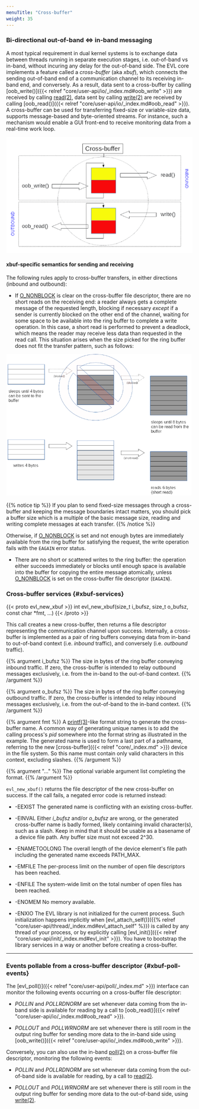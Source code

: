 ```yaml
---
menuTitle: "Cross-buffer"
weight: 35
---
```


### Bi-directional out-of-band &#8660; in-band messaging

A most typical requirement in dual kernel systems is to exchange data
between threads running in separate execution stages, i.e. out-of-band
vs in-band, without incuring any delay for the out-of-band side.  The
EVL core implements a feature called a _cross-buffer_ (aka _xbuf_),
which connects the sending out-of-band end of a communication channel
to its receiving in-band end, and conversely. As a result, data sent
to a cross-buffer by calling [oob_write()]({{< relref
"core/user-api/io/_index.md#oob_write" >}}) are received by calling
[read(2)](http://man7.org/linux/man-pages/man2/read.2.html), data sent
by calling
[write(2)](http://man7.org/linux/man-pages/man2/write.2.html) are
received by calling [oob_read()]({{< relref
"core/user-api/io/_index.md#oob_read" >}}). A cross-buffer can be used
for transferring fixed-size or variable-size data, supports
message-based and byte-oriented streams. For instance, such a
mechanism would enable a GUI front-end to receive monitoring data from
a real-time work loop.

![Alt text](/images/xbuf.png "Cross-buffer deadlock prevention")

#### xbuf-specific semantics for sending and receiving

The following rules apply to cross-buffer transfers, in either
directions (inbound and outbound):

- If [O_NONBLOCK](http://man7.org/linux/man-pages/man2/fcntl.2.html)
  is clear on the cross-buffer file descriptor, there
  are no short reads on the receiving end: a reader always gets a
  complete message of the requested length, blocking if necessary
  _except_ if a sender is currently blocked on the other end of the
  channel, waiting for some space to be available into the ring buffer
  to complete a write operation. In this case, a short read is
  performed to prevent a deadlock, which means the reader may receive
  less data than requested in the read call. This situation arises
  when the size picked for the ring buffer does not fit the transfer
  pattern, such as follows:

![Alt text](/images/xbuf-deadlock.png "Cross-buffer deadlock prevention")

{{% notice tip %}}
If you plan to send fixed-size messages through a cross-buffer and
keeping the message boundaries intact matters, you should pick a
buffer size which is a multiple of the basic message size, reading
and writing complete messages at each transfer.
{{% /notice %}}

  Otherwise, if [O_NONBLOCK](http://man7.org/linux/man-pages/man2/fcntl.2.html)
  is set and not enough bytes are immediately
  available from the ring buffer for satisfying the request, the write
  operation fails with the `EAGAIN` error status.

- There are no short or scattered writes to the ring buffer: the
  operation either succeeds immediately or blocks until enough space
  is available into the buffer for copying the entire message
  atomically, unless [O_NONBLOCK](http://man7.org/linux/man-pages/man2/fcntl.2.html)
  is set on the cross-buffer file descriptor (`EAGAIN`).

### Cross-buffer services {#xbuf-services}

{{< proto evl_new_xbuf >}}
int evl_new_xbuf(size_t i_bufsz, size_t o_bufsz,  const char *fmt, ...)
{{< /proto >}}

This call creates a new cross-buffer, then returns a file descriptor
representing the communication channel upon success. Internally, a
cross-buffer is implemented as a pair of ring buffers conveying data
from in-band to out-of-band context (i.e. _inbound_ traffic), and
conversely (i.e. _outbound_ traffic).

{{% argument i_bufsz %}}
The size in bytes of the ring buffer conveying inbound traffic. If
zero, the cross-buffer is intended to relay outbound messages
exclusively, i.e. from the in-band to the out-of-band context.
{{% /argument %}}

{{% argument o_bufsz %}}
The size in bytes of the ring buffer conveying outbound traffic. If
zero, the cross-buffer is intended to relay inbound messages
exclusively, i.e. from the out-of-band to the in-band context.
{{% /argument %}}

{{% argument fmt %}}
A [printf(3)](http://man7.org/linux/man-pages/man3/printf.3.html)-like
format string to generate the cross-buffer name. A common way of generating
unique names is to add the calling process's _pid_ somewhere into the
format string as illustrated in the example. The generated name is
used to form a last part of a pathname, referring to the new
[cross-buffer]({{< relref "core/_index.md" >}}) device in the file system. So
this name must contain only valid characters in this context,
excluding slashes.
{{% /argument %}}

{{% argument "..." %}}
The optional variable argument list completing the format.
{{% /argument %}}

`evl_new_xbuf()` returns the file descriptor of the new cross-buffer on
success. If the call fails, a negated error code is returned instead:

- -EEXIST	The generated name is conflicting with an existing cross-buffer.

- -EINVAL	Either _i_bufsz_ and/or _o_bufsz_ are wrong, or the
  		generated cross-buffer name is badly formed, likely containing
		invalid character(s), such as a slash. Keep in mind that
		it should be usable as a basename of a device file path.
		Any buffer size must not exceed 2^30.

- -ENAMETOOLONG	The overall length of the device element's file path including
		the generated name exceeds PATH_MAX.

- -EMFILE	The per-process limit on the number of open file descriptors
		has been reached.

- -ENFILE	The system-wide limit on the total number of open files
		has been reached.

- -ENOMEM	No memory available.

- -ENXIO	The EVL library is not initialized for the current process.
  		Such initialization happens implicitly when
  		[evl_attach_self()]({{% relref
  		"core/user-api/thread/_index.md#evl_attach_self" %}})
  		is called by any thread of your process, or by
  		explicitly calling [evl_init()]({{< relref
  		"core/user-api/init/_index.md#evl_init" >}}). You have
  		to bootstrap the library services in a way or another
  		before creating a cross-buffer.

---

### Events pollable from a cross-buffer descriptor {#xbuf-poll-events}

The [evl_poll()]({{< relref "core/user-api/poll/_index.md" >}})
interface can monitor the following events occurring on a cross-buffer
file descriptor:

- _POLLIN_ and _POLLRDNORM_ are set whenever data coming from the
  in-band side is available for reading by a call to [oob_read()]({{<
  relref "core/user-api/io/_index.md#oob_read" >}}).

- _POLLOUT_ and _POLLWRNORM_ are set whenever there is still room in
  the output ring buffer for sending more data to the in-band side
  using [oob_write()]({{< relref
  "core/user-api/io/_index.md#oob_write" >}}).

Conversely, you can also use the in-band
[poll(2)](http://man7.org/linux/man-pages/man2/poll.2.html) on a
cross-buffer file descriptor, monitoring the following events:

- _POLLIN_ and _POLLRDNORM_ are set whenever data coming from the
  out-of-band side is available for reading, by a call to
  [read(2)](http://man7.org/linux/man-pages/man2/read.2.html).
  
- _POLLOUT_ and _POLLWRNORM_ are set whenever there is still room in
  the output ring buffer for sending more data to the out-of-band
  side, using
  [write(2)](http://man7.org/linux/man-pages/man2/write.2.html).
